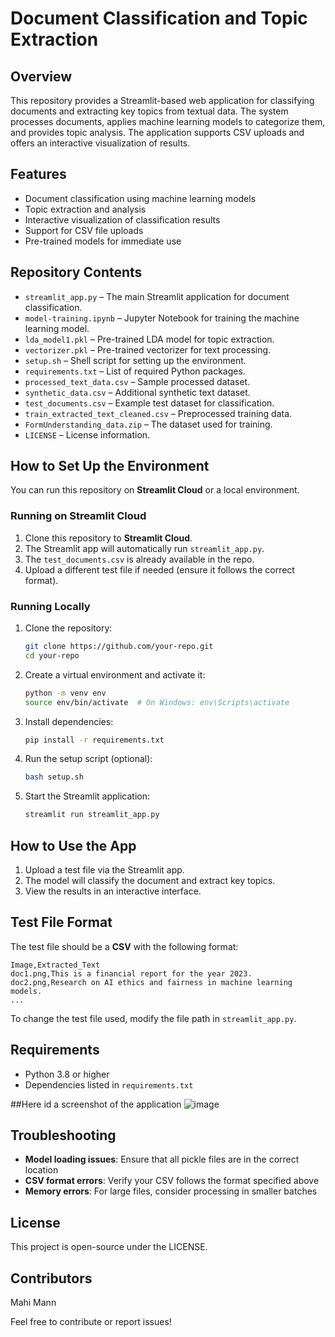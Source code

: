# Document Classification and Topic Extraction

## Overview
This repository provides a Streamlit-based web application for classifying documents and extracting key topics from textual data. The system processes documents, applies machine learning models to categorize them, and provides topic analysis. The application supports CSV uploads and offers an interactive visualization of results.

## Features
- Document classification using machine learning models
- Topic extraction and analysis
- Interactive visualization of classification results
- Support for CSV file uploads
- Pre-trained models for immediate use

## Repository Contents
* `streamlit_app.py` – The main Streamlit application for document classification.
* `model-training.ipynb` – Jupyter Notebook for training the machine learning model.
* `lda_model1.pkl` – Pre-trained LDA model for topic extraction.
* `vectorizer.pkl` – Pre-trained vectorizer for text processing.
* `setup.sh` – Shell script for setting up the environment.
* `requirements.txt` – List of required Python packages.
* `processed_text_data.csv` – Sample processed dataset.
* `synthetic_data.csv` – Additional synthetic text dataset.
* `test_documents.csv` – Example test dataset for classification.
* `train_extracted_text_cleaned.csv` – Preprocessed training data.
* `FormUnderstanding_data.zip` – The dataset used for training.
* `LICENSE` – License information.

## How to Set Up the Environment
You can run this repository on **Streamlit Cloud** or a local environment.

### Running on Streamlit Cloud
1. Clone this repository to **Streamlit Cloud**.
2. The Streamlit app will automatically run `streamlit_app.py`.
3. The `test_documents.csv` is already available in the repo.
4. Upload a different test file if needed (ensure it follows the correct format).

### Running Locally
1. Clone the repository:
   ```sh
   git clone https://github.com/your-repo.git
   cd your-repo
   ```

2. Create a virtual environment and activate it:
   ```sh
   python -m venv env
   source env/bin/activate  # On Windows: env\Scripts\activate
   ```

3. Install dependencies:
   ```sh
   pip install -r requirements.txt
   ```

4. Run the setup script (optional):
   ```sh
   bash setup.sh
   ```

5. Start the Streamlit application:
   ```sh
   streamlit run streamlit_app.py
   ```

## How to Use the App
1. Upload a test file via the Streamlit app.
2. The model will classify the document and extract key topics.
3. View the results in an interactive interface.

## Test File Format
The test file should be a **CSV** with the following format:
```
Image,Extracted_Text
doc1.png,This is a financial report for the year 2023.
doc2.png,Research on AI ethics and fairness in machine learning models.
...
```

To change the test file used, modify the file path in `streamlit_app.py`.

## Requirements
- Python 3.8 or higher
- Dependencies listed in `requirements.txt`

##Here id a screenshot of the application 
![image](https://github.com/user-attachments/assets/b1c5f0ff-7f67-43df-a59f-a58ae3055bed)


## Troubleshooting
- **Model loading issues**: Ensure that all pickle files are in the correct location
- **CSV format errors**: Verify your CSV follows the format specified above
- **Memory errors**: For large files, consider processing in smaller batches

## License
This project is open-source under the LICENSE.

## Contributors
Mahi Mann

Feel free to contribute or report issues!
